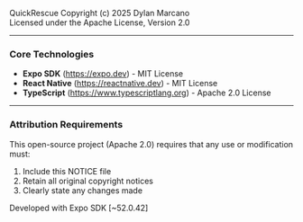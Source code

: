 QuickRescue
Copyright (c) 2025 Dylan Marcano  
Licensed under the Apache License, Version 2.0  

---  
### Core Technologies  
- **Expo SDK** (https://expo.dev) - MIT License  
- **React Native** (https://reactnative.dev) - MIT License  
- **TypeScript** (https://www.typescriptlang.org) - Apache 2.0 License  

---  
### Attribution Requirements  
This open-source project (Apache 2.0) requires that any use or modification must:  
1. Include this NOTICE file  
2. Retain all original copyright notices  
3. Clearly state any changes made  

Developed with Expo SDK [~52.0.42]